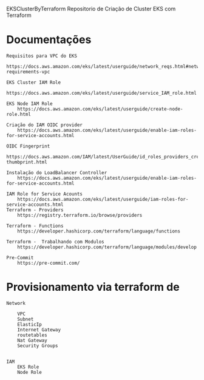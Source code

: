 EKSClusterByTerraform
Repositorio de Criação de Cluster EKS com Terraform

# Documentações
    Requisitos para VPC do EKS
        https://docs.aws.amazon.com/eks/latest/userguide/network_reqs.html#network-requirements-vpc

    EKS Cluster IAM Role
        https://docs.aws.amazon.com/eks/latest/userguide/service_IAM_role.html
    
    EKS Node IAM Role
        https://docs.aws.amazon.com/eks/latest/userguide/create-node-role.html

    Criação do IAM OIDC provider
        https://docs.aws.amazon.com/eks/latest/userguide/enable-iam-roles-for-service-accounts.html
    
    OIDC Fingerprint
        https://docs.aws.amazon.com/IAM/latest/UserGuide/id_roles_providers_create_oidc_verify-thumbprint.html

    Instalação do LoadBalancer Controller
        https://docs.aws.amazon.com/eks/latest/userguide/enable-iam-roles-for-service-accounts.html
    
    IAM Role for Service Acounts
        https://docs.aws.amazon.com/eks/latest/userguide/iam-roles-for-service-accounts.html
    Terraform - Providers
        https://registry.terraform.io/browse/providers
    
    Terraform - Functions
        https://developer.hashicorp.com/terraform/language/functions
    
    Terraform -  Trabalhando com Modulos
        https://developer.hashicorp.com/terraform/language/modules/develop
    
    Pre-Commit
        https://pre-commit.com/

# Provisionamento via terraform de 
    Network

        VPC
        Subnet
        ElasticIp
        Internet Gateway
        routetables
        Nat Gateway
        Security Groups

    
    IAM
        EKS Role
        Node Role

    